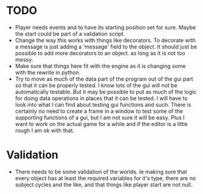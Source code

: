 TODO
====

* Player needs events and to have its starting position set for sure. Maybe the start could be part of a validation script.
* Change the way this works with things like decorators. To decorate with a message is just adding a 'message' field to the object. It should just be possible to add more decorators to an object. as long as it is not too messy.
* Make sure that things here fit with the engine as it is changing some with the rewrite in python.
* Try to move as much of the data part of the program out of the gui part so that it can be properly tested. I know lots of the gui will not be automatically testable. But it may be possible to put as much of the logic for doing data operations in places that it can be tested. I will have to look into what I can find about testing gui functions and such. There is certainly no need to create a frame in a window to test some of the supporting functions of a gui, but I am not sure it will be easy. Plus I want to work on the actual game for a while and if the editor is a little rough I am ok with that.

Validation
==========

* There needs to be some validation of the worlds. Ie making sure that every object has at least the required variables for it's type, there are no subject cycles and the like, and that things like player start are not null.
